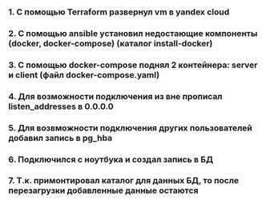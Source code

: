 ### 1. С помощью Terraform развернул vm в yandex cloud
### 2. С помощью ansible установил недостающие компоненты (docker, docker-compose) (каталог install-docker)
### 3. С помощью docker-compose поднял 2 контейнера: server и client (файл docker-compose.yaml)
### 4. Для возможности подключения из вне прописал listen_addresses в 0.0.0.0
### 5. Для возвможности подключения других пользователей добавил запись в pg_hba
### 6. Подключился с ноутбука и создал запись в БД
### 7. Т.к. примонтировал каталог для данных БД, то после перезагрузки добавленные данные остаются
